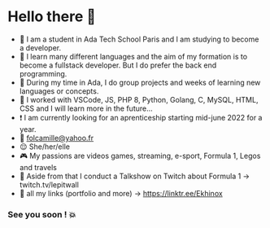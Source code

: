 # Hello there 👋

- :school: I am a student in Ada Tech School Paris and I am studying to become a developer.
- :speech_balloon: I learn many different languages and the aim of my formation is to become a fullstack developer. But I do prefer the back end programming.
- :busts_in_silhouette: During my time in Ada, I do group projects and weeks of learning new languages or concepts. 
- :wrench: I worked with VSCode, JS, PHP 8, Python, Golang, C, MySQL, HTML, CSS and I will learn more in the future...
- :exclamation: I am currently looking for an aprenticeship starting mid-june 2022 for a year.
- :e-mail: folcamille@yahoo.fr
- :relieved: She/her/elle
- :video_game: My passions are videos games, streaming, e-sport, Formula 1, Legos and travels
- :checkered_flag: Aside from that I conduct a Talkshow on Twitch about Formula 1 -> twitch.tv/lepitwall
- 🔗 all my links (portfolio and more) -> https://linktr.ee/Ekhinox

### See you soon ! :collision: 
